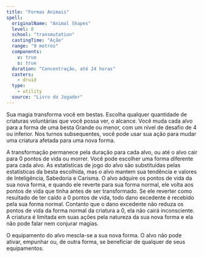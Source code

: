 ```yaml
---
title: "Formas Animais"
spell:
  originalName: "Animal Shapes"
  level: 8
  school: "transmutation"
  castingTime: "Ação"
  range: "9 metros"
  components:
    v: true
    s: true
  duration: "Concentração, até 24 horas"
  casters:
    - druid
  type:
    - utility
  source: "Livro do Jogador"
---
```


Sua magia transforma você em bestas. Escolha qualquer quantidade de criaturas voluntárias que você possa ver, o alcance. Você muda cada alvo para a forma de uma besta Grande ou menor, com um nível de desafio de 4 ou inferior. Nos turnos subsequentes, você pode usar sua ação para mudar uma criatura afetada para uma nova forma.

A transformação permanece pela duração para cada alvo, ou até o alvo cair para 0 pontos de vida ou morrer. Você pode escolher uma forma diferente para cada alvo. As estatísticas de jogo do alvo são substituídas pelas estatísticas da besta escolhida, mas o alvo mantem sua tendência e valores de Inteligência, Sabedoria e Carisma. O alvo adquire os pontos de vida da sua nova forma, e quando ele reverte para sua forma normal, ele volta aos pontos de vida que tinha antes de ser transformado. Se ele reverter como resultado de ter caído a 0 pontos de vida, todo dano excedente é recebido pela sua forma normal. Contanto que o dano excedente não reduza os pontos de vida da forma normal da criatura a 0, ela não cairá inconsciente. A criatura é limitada em suas ações pela natureza da sua nova forma e ela não pode falar nem conjurar magias.

O equipamento do alvo mescla-se a sua nova forma. O alvo não pode ativar, empunhar ou, de outra forma, se beneficiar de qualquer de seus equipamentos.
